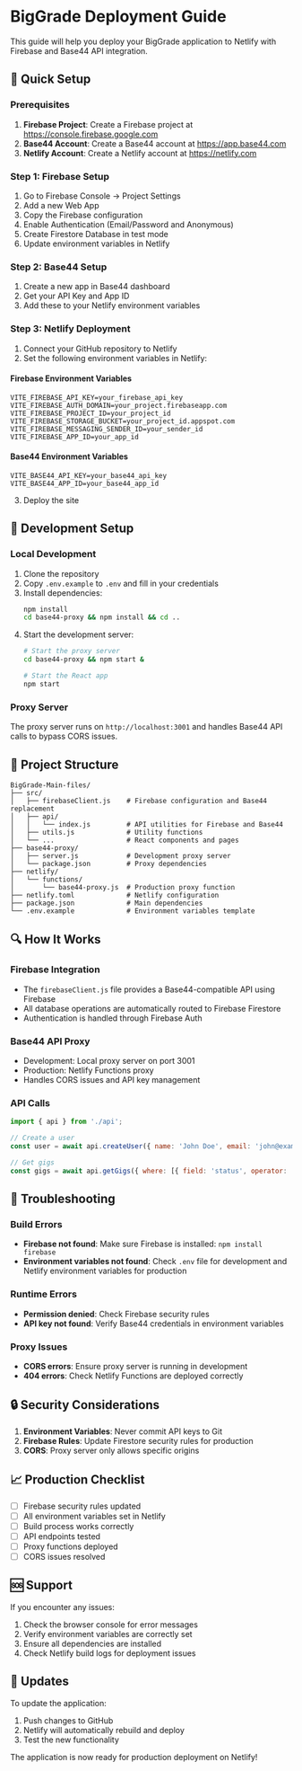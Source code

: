 # BigGrade Deployment Guide

This guide will help you deploy your BigGrade application to Netlify with Firebase and Base44 API integration.

## 🚀 Quick Setup

### Prerequisites
1. **Firebase Project**: Create a Firebase project at https://console.firebase.google.com
2. **Base44 Account**: Create a Base44 account at https://app.base44.com
3. **Netlify Account**: Create a Netlify account at https://netlify.com

### Step 1: Firebase Setup
1. Go to Firebase Console → Project Settings
2. Add a new Web App
3. Copy the Firebase configuration
4. Enable Authentication (Email/Password and Anonymous)
5. Create Firestore Database in test mode
6. Update environment variables in Netlify

### Step 2: Base44 Setup
1. Create a new app in Base44 dashboard
2. Get your API Key and App ID
3. Add these to your Netlify environment variables

### Step 3: Netlify Deployment
1. Connect your GitHub repository to Netlify
2. Set the following environment variables in Netlify:

#### Firebase Environment Variables
```
VITE_FIREBASE_API_KEY=your_firebase_api_key
VITE_FIREBASE_AUTH_DOMAIN=your_project.firebaseapp.com
VITE_FIREBASE_PROJECT_ID=your_project_id
VITE_FIREBASE_STORAGE_BUCKET=your_project_id.appspot.com
VITE_FIREBASE_MESSAGING_SENDER_ID=your_sender_id
VITE_FIREBASE_APP_ID=your_app_id
```

#### Base44 Environment Variables
```
VITE_BASE44_API_KEY=your_base44_api_key
VITE_BASE44_APP_ID=your_base44_app_id
```

3. Deploy the site

## 🔧 Development Setup

### Local Development
1. Clone the repository
2. Copy `.env.example` to `.env` and fill in your credentials
3. Install dependencies:
   ```bash
   npm install
   cd base44-proxy && npm install && cd ..
   ```
4. Start the development server:
   ```bash
   # Start the proxy server
   cd base44-proxy && npm start &

   # Start the React app
   npm start
   ```

### Proxy Server
The proxy server runs on `http://localhost:3001` and handles Base44 API calls to bypass CORS issues.

## 📁 Project Structure

```
BigGrade-Main-files/
├── src/
│   ├── firebaseClient.js    # Firebase configuration and Base44 replacement
│   ├── api/
│   │   └── index.js         # API utilities for Firebase and Base44
│   ├── utils.js             # Utility functions
│   └── ...                  # React components and pages
├── base44-proxy/
│   ├── server.js            # Development proxy server
│   └── package.json         # Proxy dependencies
├── netlify/
│   └── functions/
│       └── base44-proxy.js  # Production proxy function
├── netlify.toml             # Netlify configuration
├── package.json             # Main dependencies
└── .env.example             # Environment variables template
```

## 🔍 How It Works

### Firebase Integration
- The `firebaseClient.js` file provides a Base44-compatible API using Firebase
- All database operations are automatically routed to Firebase Firestore
- Authentication is handled through Firebase Auth

### Base44 API Proxy
- Development: Local proxy server on port 3001
- Production: Netlify Functions proxy
- Handles CORS issues and API key management

### API Calls
```javascript
import { api } from './api';

// Create a user
const user = await api.createUser({ name: 'John Doe', email: 'john@example.com' });

// Get gigs
const gigs = await api.getGigs({ where: [{ field: 'status', operator: '==', value: 'active' }] });
```

## 🐛 Troubleshooting

### Build Errors
- **Firebase not found**: Make sure Firebase is installed: `npm install firebase`
- **Environment variables not found**: Check `.env` file for development and Netlify environment variables for production

### Runtime Errors
- **Permission denied**: Check Firebase security rules
- **API key not found**: Verify Base44 credentials in environment variables

### Proxy Issues
- **CORS errors**: Ensure proxy server is running in development
- **404 errors**: Check Netlify Functions are deployed correctly

## 🔒 Security Considerations

1. **Environment Variables**: Never commit API keys to Git
2. **Firebase Rules**: Update Firestore security rules for production
3. **CORS**: Proxy server only allows specific origins

## 📈 Production Checklist

- [ ] Firebase security rules updated
- [ ] All environment variables set in Netlify
- [ ] Build process works correctly
- [ ] API endpoints tested
- [ ] Proxy functions deployed
- [ ] CORS issues resolved

## 🆘 Support

If you encounter any issues:
1. Check the browser console for error messages
2. Verify environment variables are correctly set
3. Ensure all dependencies are installed
4. Check Netlify build logs for deployment issues

## 🔄 Updates

To update the application:
1. Push changes to GitHub
2. Netlify will automatically rebuild and deploy
3. Test the new functionality

The application is now ready for production deployment on Netlify!